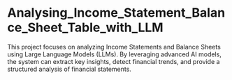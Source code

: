 # Analysing_Income_Statement_Balance_Sheet_Table_with_LLM

This project focuses on analyzing Income Statements and Balance Sheets using Large Language Models (LLMs). By leveraging advanced AI models, the system can extract key insights, detect financial trends, and provide a structured analysis of financial statements.
